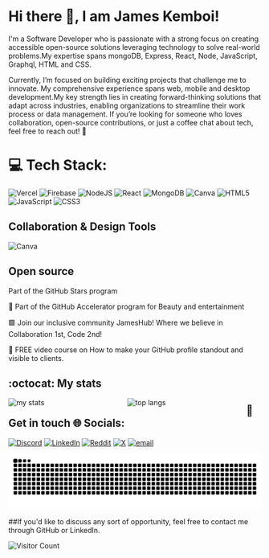 
# Hi there 👋, I am James Kemboi!


I'm a Software Developer who is passionate  with a strong focus on creating accessible open-source solutions leveraging technology to solve real-world problems.My expertise spans  mongoDB, Express, React, Node, JavaScript, Graphql, HTML and CSS. 

Currently, I’m focused on building exciting projects that challenge me to innovate.
My comprehensive experience spans web, mobile and desktop development.My key strength lies in creating forward-thinking solutions that adapt across industries, enabling organizations to streamline their work process or data management.
If you’re looking for someone who loves collaboration, open-source contributions, or just a coffee chat about tech, feel free to reach out! 🚀

# 💻 Tech Stack:
![Vercel](https://img.shields.io/badge/vercel-%23000000.svg?style=for-the-badge&logo=vercel&logoColor=white) ![Firebase](https://img.shields.io/badge/firebase-%23039BE5.svg?style=for-the-badge&logo=firebase) ![NodeJS](https://img.shields.io/badge/node.js-6DA55F?style=for-the-badge&logo=node.js&logoColor=white) ![React](https://img.shields.io/badge/react-%2320232a.svg?style=for-the-badge&logo=react&logoColor=%2361DAFB) ![MongoDB](https://img.shields.io/badge/MongoDB-%234ea94b.svg?style=for-the-badge&logo=mongodb&logoColor=white) ![Canva](https://img.shields.io/badge/Canva-%2300C4CC.svg?style=for-the-badge&logo=Canva&logoColor=white) ![HTML5](https://img.shields.io/badge/html5-%23E34F26.svg?style=for-the-badge&logo=html5&logoColor=white) ![JavaScript](https://img.shields.io/badge/javascript-%23323330.svg?style=for-the-badge&logo=javascript&logoColor=%23F7DF1E) ![CSS3](https://img.shields.io/badge/css3-%231572B6.svg?style=for-the-badge&logo=css3&logoColor=white)


    
## Collaboration & Design Tools
![Canva](https://img.shields.io/badge/Canva-00C4CC?style=flat&logo=canva&logoColor=white&logoWidth=20) 

## Open source
 Part of the GitHub Stars program

🚀 Part of the GitHub Accelerator program for Beauty and entertainment

🟩 Join our inclusive community JamesHub! Where we believe in Collaboration 1st, Code 2nd!

📸 FREE video course on How to make your GitHub profile standout and visible to clients.

## :octocat: My stats

<img alt="my stats" align="left" width="47%" src="https://github-readme-stats.vercel.app/api?username=Kemboijames7"/>
<img alt="top langs" align="left" width="47%" src="https://github-readme-stats.vercel.app/api/top-langs/?username=Kemboijames7&layout=compact"/>




##  🤝 Get in touch 🌐 Socials:
[![Discord](https://img.shields.io/badge/Discord-%237289DA.svg?logo=discord&logoColor=white)](https://discord.gg/https://discord.com/kemich_68293) [![LinkedIn](https://img.shields.io/badge/LinkedIn-%230077B5.svg?logo=linkedin&logoColor=white)](https://linkedin.com/in/https://www.linkedin.com/in/james-kemboi-942b57209/) [![Reddit](https://img.shields.io/badge/Reddit-%23FF4500.svg?logo=Reddit&logoColor=white)](https://reddit.com/user/JamesKemich) [![X](https://img.shields.io/badge/X-black.svg?logo=X&logoColor=white)](https://twitter.com/KemboiJames7) [![email](https://img.shields.io/badge/Email-D14836?logo=gmail&logoColor=white)](mailto:jameskemich@gmail.com) 




<picture>
  <source media="(prefers-color-scheme: dark)" srcset="https://raw.githubusercontent.com/kemboijames7/kemboijames7/output/github-snake-dark.svg" />
  <source media="(prefers-color-scheme: light)" srcset="https://raw.githubusercontent.com/kemboijames7/kemboijames7/output/github-snake.svg" />
  <img alt="github-snake" src="https://raw.githubusercontent.com/kemboijames7/kemboijames7/output/github-snake.svg" />
</picture>


##If you'd like to discuss any sort of opportunity, feel free to contact me through GitHub or LinkedIn.



![Visitor Count](https://profile-counter.glitch.me/Kemboijames7/count.svg)






